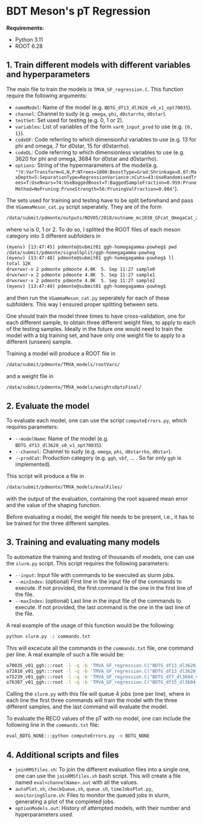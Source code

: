 # BDT Meson's pT Regression
**Requirements:**
- Python 3.11
- ROOT 6.28

## 1. Train different models with different variables and hyperparameters
The main file to train the models is `TMVA_GF_regression.C`. This function require the following arguments:

- `nameModel`: Name of the model (e.g. `BDTG_df13_dl3620_v0_v1_opt70035`).
- `channel`: Channel to sudy (e.g. `omega`, `phi`, `d0starrho`, `d0star`).
- `testSet`: Set used for testing (e.g. 0, 1 or 2).
- `variables`: List of variables of the form `var0_input_pred` to use (e.g. `{0, 1}`).
- `codeDF`: Code referring to which dimensionful variables to use (e.g. 13 for phi and omega, 7 for d0star, 15 for d0starrho).
- `codeDL`: Code referring to which dimensionless variables to use (e.g. 3620 for phi and omega, 3684 for d0star and d0starrho).
- `options`: String of the hypermarameters of the model(e.g. `"!V:VarTransform=G,N,P:NTrees=1000:BoostType=Grad:Shrinkage=0.07:MaxDepth=5:SeparationType=RegressionVariance:nCuts=43:UseRandomisedTrees=T:UseNvars=74:UseBaggedBoost=T:BaggedSampleFraction=0.959:PruneMethod=NoPruning:PruneStrength=56:PruningValFraction=0.084"`).

The sets used for training and testing have to be split beforehand and pass the `VGammaMeson_cat.py` script seperately. They are of the form
```bash
/data/submit/pdmonte/outputs/NOV05/2018/outname_mc1038_GFcat_OmegaCat_2018_sample%d.root
```
where `%d` is 0, 1 or 2. To do so, I splitted the ROOT files of each meson category into 3 different subfolders in 
```bash
(myenv) [13:47:45] pdmonte@submit01 ggh-homegagamma-powheg$ pwd
/data/submit/pdmonte/signalSplit/ggh-homegagamma-powheg
(myenv) [13:47:48] pdmonte@submit01 ggh-homegagamma-powheg$ ll
total 12K
drwxrwxr-x 2 pdmonte pdmonte 4.0K  5. Sep 11:27 sample0
drwxrwxr-x 2 pdmonte pdmonte 4.0K  5. Sep 11:27 sample1
drwxrwxr-x 2 pdmonte pdmonte 4.0K  5. Sep 11:27 sample2
(myenv) [13:47:49] pdmonte@submit01 ggh-homegagamma-powheg$ 
```
and then run the `VGammaMeson_cat.py` seperately for each of these subfolders. This way I ensured proper splitting between sets.

One should train the model three times to have cross-validation, one for each different sample, to obtain three different weight files, to apply to each of the testing samples. Ideally in the future one would need to train the model with a big training set, and have only one weight file to apply to a different (unseen) sample.

Training a model will produce a ROOT file in
```bash
/data/submit/pdmonte/TMVA_models/rootVars/
```
and a weight file in
```bash
/data/submit/pdmonte/TMVA_models/weightsOptsFinal/
```

## 2. Evaluate the model
To evaluate each model, one can use the script `computeErrors.py`, which requires parameters:
- `--modelName`: Name of the model (e.g. `BDTG_df13_dl3620_v0_v1_opt70035`).
- `--channel`: Channel to sudy (e.g. `omega`, `phi`, `d0starrho`, `d0star`).
- `--prodCat`: Production category (e.g. `ggh`, `vbf`, ... . So far only `ggh` is implemented).

This script will produce a file in 
```bash
/data/submit/pdmonte/TMVA_models/evalFiles/
```
with the output of the evaluation, containing the root squared mean error and the value of the shaping function.

Before evaluating a model, the weight file needs to be present, i.e., it has to be trained for the three different samples.

## 3. Training and evaluating many models
To automatize the training and testing of thousands of models, one can use the `slurm.py` script. This script requires the following parameters:
- `--input`: Input file with commands to be executed as slurm jobs.
- `--minIndex`: (optional) First line in the input file of the commands to execute. If not provided, the first command is the one in the first line of the file.
- `--maxIndex`: (optional) Last line in the input file of the commands to execute. If not provided, the last ocmmand is the one in the last line of the file.

A real example of the usage of this function would be the following:
```bash
python slurm.py -i commands.txt
```
This will excecute all the commands in the `commands.txt` file, one command per line. A real example of such a file would be:
```bash
o70035_v01_ggh:::root -l -q -b 'TMVA_GF_regression.C("BDTG_df13_dl3620_v0_v1_opt70035", "phi", "ggh", 0, {0, 1}, 13, 3620, "!V:VarTransform=G,N,P:NTrees=1000:BoostType=Grad:Shrinkage=0.07:MaxDepth=5:SeparationType=RegressionVariance:nCuts=43:UseRandomisedTrees=T:UseNvars=74:UseBaggedBoost=T:BaggedSampleFraction=0.959:PruneMethod=NoPruning:PruneStrength=56:PruningValFraction=0.084")' && root -l -q -b 'TMVA_GF_regression.C("BDTG_df13_dl3620_v0_v1_opt70035", "phi", "ggh", 1, {0, 1}, 13, 3620, "!V:VarTransform=G,N,P:NTrees=1000:BoostType=Grad:Shrinkage=0.07:MaxDepth=5:SeparationType=RegressionVariance:nCuts=43:UseRandomisedTrees=T:UseNvars=74:UseBaggedBoost=T:BaggedSampleFraction=0.959:PruneMethod=NoPruning:PruneStrength=56:PruningValFraction=0.084")' && root -l -q -b 'TMVA_GF_regression.C("BDTG_df13_dl3620_v0_v1_opt70035", "phi", "ggh", 2, {0, 1}, 13, 3620, "!V:VarTransform=G,N,P:NTrees=1000:BoostType=Grad:Shrinkage=0.07:MaxDepth=5:SeparationType=RegressionVariance:nCuts=43:UseRandomisedTrees=T:UseNvars=74:UseBaggedBoost=T:BaggedSampleFraction=0.959:PruneMethod=NoPruning:PruneStrength=56:PruningValFraction=0.084")' && python computeErrors.py -m BDTG_df13_dl3620_v0_v1_opt70035 -c phi -p ggh
o72810_v01_ggh:::root -l -q -b 'TMVA_GF_regression.C("BDTG_df13_dl3620_v0_v1_opt72810", "omega", "ggh", 0, {0, 1}, 13, 3620, "!V:VarTransform=G,P,D:NTrees=1300:BoostType=Grad:Shrinkage=0.041:MaxDepth=5:SeparationType=RegressionVariance:nCuts=37:UseRandomisedTrees=T:UseNvars=26:UseBaggedBoost=T:BaggedSampleFraction=0.758:PruneMethod=NoPruning:PruneStrength=20:PruningValFraction=1.78")' && root -l -q -b 'TMVA_GF_regression.C("BDTG_df13_dl3620_v0_v1_opt72810", "omega", "ggh", 1, {0, 1}, 13, 3620, "!V:VarTransform=G,P,D:NTrees=1300:BoostType=Grad:Shrinkage=0.041:MaxDepth=5:SeparationType=RegressionVariance:nCuts=37:UseRandomisedTrees=T:UseNvars=26:UseBaggedBoost=T:BaggedSampleFraction=0.758:PruneMethod=NoPruning:PruneStrength=20:PruningValFraction=1.78")' && root -l -q -b 'TMVA_GF_regression.C("BDTG_df13_dl3620_v0_v1_opt72810", "omega", "ggh", 2, {0, 1}, 13, 3620, "!V:VarTransform=G,P,D:NTrees=1300:BoostType=Grad:Shrinkage=0.041:MaxDepth=5:SeparationType=RegressionVariance:nCuts=37:UseRandomisedTrees=T:UseNvars=26:UseBaggedBoost=T:BaggedSampleFraction=0.758:PruneMethod=NoPruning:PruneStrength=20:PruningValFraction=1.78")' && python computeErrors.py -m BDTG_df13_dl3620_v0_v1_opt72810 -c omega -p ggh
o75239_v01_ggh:::root -l -q -b 'TMVA_GF_regression.C("BDTG_df7_dl3684_v0_v1_opt75239", "d0star", "ggh", 0, {0, 1}, 7, 3684, "!V:VarTransform=D,G:NTrees=1400:BoostType=Grad:Shrinkage=0.064:MaxDepth=4:SeparationType=RegressionVariance:nCuts=34:UseRandomisedTrees=F:UseNvars=65:UseBaggedBoost=T:BaggedSampleFraction=1.434:PruneMethod=NoPruning:PruneStrength=26:PruningValFraction=0.474")' && root -l -q -b 'TMVA_GF_regression.C("BDTG_df7_dl3684_v0_v1_opt75239", "d0star", "ggh", 1, {0, 1}, 7, 3684, "!V:VarTransform=D,G:NTrees=1400:BoostType=Grad:Shrinkage=0.064:MaxDepth=4:SeparationType=RegressionVariance:nCuts=34:UseRandomisedTrees=F:UseNvars=65:UseBaggedBoost=T:BaggedSampleFraction=1.434:PruneMethod=NoPruning:PruneStrength=26:PruningValFraction=0.474")' && root -l -q -b 'TMVA_GF_regression.C("BDTG_df7_dl3684_v0_v1_opt75239", "d0star", "ggh", 2, {0, 1}, 7, 3684, "!V:VarTransform=D,G:NTrees=1400:BoostType=Grad:Shrinkage=0.064:MaxDepth=4:SeparationType=RegressionVariance:nCuts=34:UseRandomisedTrees=F:UseNvars=65:UseBaggedBoost=T:BaggedSampleFraction=1.434:PruneMethod=NoPruning:PruneStrength=26:PruningValFraction=0.474")' && python computeErrors.py -m BDTG_df7_dl3684_v0_v1_opt75239 -c d0star -p ggh
o76387_v01_ggh:::root -l -q -b 'TMVA_GF_regression.C("BDTG_df15_dl3684_v0_v1_opt76387", "d0starrho", "ggh", 0, {0, 1}, 15, 3684, "!V:VarTransform=G,N,G:NTrees=2300:BoostType=Grad:Shrinkage=0.054:MaxDepth=9:SeparationType=RegressionVariance:nCuts=37:UseRandomisedTrees=F:UseNvars=66:UseBaggedBoost=F:BaggedSampleFraction=1.167:PruneMethod=NoPruning:PruneStrength=50:PruningValFraction=0.602")' && root -l -q -b 'TMVA_GF_regression.C("BDTG_df15_dl3684_v0_v1_opt76387", "d0starrho", "ggh", 1, {0, 1}, 15, 3684, "!V:VarTransform=G,N,G:NTrees=2300:BoostType=Grad:Shrinkage=0.054:MaxDepth=9:SeparationType=RegressionVariance:nCuts=37:UseRandomisedTrees=F:UseNvars=66:UseBaggedBoost=F:BaggedSampleFraction=1.167:PruneMethod=NoPruning:PruneStrength=50:PruningValFraction=0.602")' && root -l -q -b 'TMVA_GF_regression.C("BDTG_df15_dl3684_v0_v1_opt76387", "d0starrho", "ggh", 2, {0, 1}, 15, 3684, "!V:VarTransform=G,N,G:NTrees=2300:BoostType=Grad:Shrinkage=0.054:MaxDepth=9:SeparationType=RegressionVariance:nCuts=37:UseRandomisedTrees=F:UseNvars=66:UseBaggedBoost=F:BaggedSampleFraction=1.167:PruneMethod=NoPruning:PruneStrength=50:PruningValFraction=0.602")' && python computeErrors.py -m BDTG_df15_dl3684_v0_v1_opt76387 -c d0starrho -p ggh
```

Calling the `slurm.py` with this file will queue 4 jobs (one per line), where in each line the first three commands will train the model with the three different samples, and the last command will evaluate the model.

To evaluate the RECO values of the pT with no model, one can include the following line in the `commands.txt` file:
```bash
eval_BDTG_NONE:::python computeErrors.py -m BDTG_NONE
```

## 4. Additional scripts and files
- `joinRMSfiles.sh`: To join the different evaluation files into a single one, one can use the `joinRMSfiles.sh` bash script. This will create a file named `eval<channelName>.out` with all the values.
- `autoPlot.sh`, `checkQueue.sh`, `queue.sh`, `timeJobsPlot.py`, `monitoringSlurm.sh`: Files to monitor the queued jobs in slurm, generating a plot of the completed jobs.
- `optionModels.out`: History of attempted models, with their number and hyperparameters used.